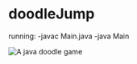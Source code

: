 # doodleJump
running: -javac Main.java 
         -java Main

![A java doodle game](https://github.com/hpekkan/doodleJump/blob/main/example.gif)
